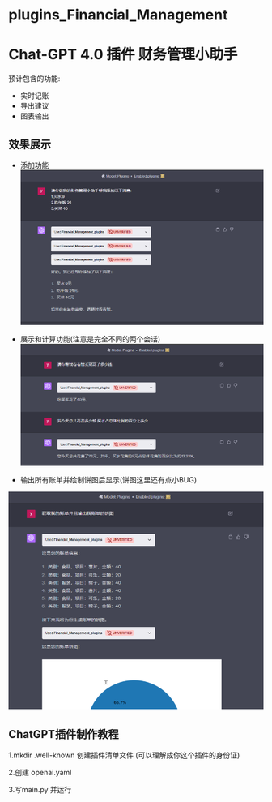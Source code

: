 # plugins_Financial_Management

# Chat-GPT 4.0 插件 财务管理小助手 

预计包含的功能:

* 实时记账
* 导出建议
* 图表输出


## 效果展示

* 添加功能
<img src='./Assert/gongneng1.png'></img>

* 展示和计算功能(注意是完全不同的两个会话)
<img src='./Assert/gongneng2.png'></img>

* 输出所有账单并绘制饼图后显示(饼图这里还有点小BUG)

<img src='./Assert/gongneng3.png'></img>
## ChatGPT插件制作教程


1.mkdir .well-known 
创建插件清单文件 (可以理解成你这个插件的身份证)


2.创建 openai.yaml 

3.写main.py 并运行